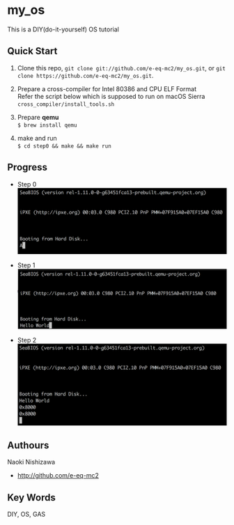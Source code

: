my_os
========
This is a DIY(do-it-yourself) OS tutorial

Quick Start
--------
1. Clone this repo, `git clone git://github.com/e-eq-mc2/my_os.git`, or `git clone https://github.com/e-eq-mc2/my_os.git`.

2. Prepare a cross-compiler for Intel 80386 and CPU ELF Format  
Refer the script below which is supposed to run on macOS Sierra
`cross_compiler/install_tools.sh`

3. Prepare **qemu**  
`$ brew install qemu`

4. make and run  
`$ cd step0 && make && make run`

Progress
--------
- Step 0
![](img/step0.png?raw=true)

- Step 1
![](img/step1.png?raw=true)

- Step 2
![](img/step2.png?raw=true)

Authours
--------
Naoki Nishizawa
* <http://github.com/e-eq-mc2>

Key Words
--------
DIY, OS, GAS